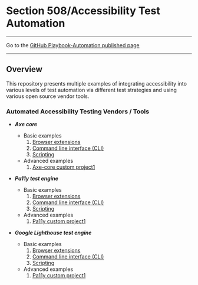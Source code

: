 # Section 508/Accessibility Test Automation

<hr>

Go to the [GitHub Playbook-Automation published page](https://akingkci.github.io/Dev-Automation/)

<hr>

## Overview
This repository presents multiple examples of integrating accessibility into various levels of test automation via different test strategies and using various open source vendor tools.

### Automated Accessibility Testing Vendors / Tools

  * ***Axe core***
    * Basic examples
        1. [Browser extensions](https://github.com/akingkci/Dev-Automation/tree/master/examples/examples/axe-core/axe-basic-browser-ext)
        2. [Command line interface (CLI)](https://github.com/akingkci/Dev-Automation/tree/master/examples/examples/axe-core/axe-basic-cli)
        3. [Scripting](https://github.com/akingkci/Dev-Automation/tree/master/examples/examples/axe-core/axe-basic-scripts)
    * Advanced examples
        1. [Axe-core custom project1](https://github.com/akingkci/Dev-Automation/tree/master/examples/examples/axe-core/axe-advanced-project1)
        
  * ***Pa11y test engine***
    * Basic examples
        1. [Browser extensions](https://github.com/akingkci/Dev-Automation/tree/master/examples/examples/pa11y/pa11y-basic-browser-ext)
        2. [Command line interface (CLI)](https://github.com/akingkci/Dev-Automation/tree/master/examples/examples/pa11y/pa11y-basic-cli)
        3. [Scripting](https://github.com/akingkci/Dev-Automation/tree/master/examples/examples/pa11y/pa11y-basic-scripts)
    * Advanced examples
        1. [Pa11y custom project1](https://github.com/akingkci/Dev-Automation/tree/master/examples/examples/pa11y/pa11y-advanced-project1)
        
  * ***Google Lighthouse test engine***
    * Basic examples
        1. [Browser extensions](https://github.com/akingkci/Dev-Automation/tree/master/examples/examples/lighthouse/lh-basic-browser-ext)
        2. [Command line interface (CLI)](https://github.com/akingkci/Dev-Automation/tree/master/examples/examples/lighthouse/lh-basic-cli)
        3. [Scripting](https://github.com/akingkci/Dev-Automation/tree/master/examples/examples/lighthouse/lh-basic-scripts)
    * Advanced examples
        1. [Pa11y custom project1](https://github.com/akingkci/Dev-Automation/tree/master/examples/examples/lighthouse/lh-advanced-project1)
        
     
